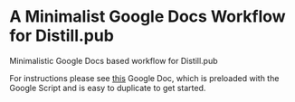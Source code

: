 # A Minimalist Google Docs Workflow for Distill.pub

Minimalistic Google Docs based workflow for Distill.pub

For instructions please see [this](https://docs.google.com/document/d/1DARmfb6I43YlZSAS0MqgaDeVc_Qy3VOEHyIEzmO7I3Y/edit?usp=sharing) Google Doc, which is preloaded with the Google Script and is easy to duplicate to get started. 
